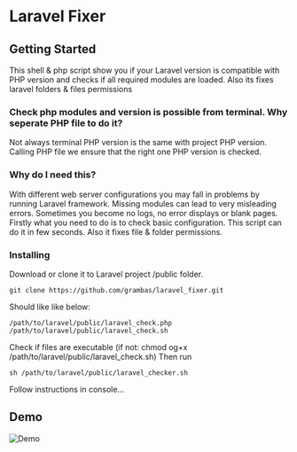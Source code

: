# Laravel Fixer

## Getting Started

This shell & php script show you if your Laravel version is compatible with PHP version and checks if all required modules are loaded.
Also its fixes laravel folders & files permissions

### Check php modules and version is possible from terminal. Why seperate PHP file to do it?

Not always terminal PHP version is the same with project PHP version. Calling PHP file we ensure that the right one PHP version is checked.

### Why do I need this?

With different web server configurations you may fall in problems by running Laravel framework. Missing modules can lead to very misleading errors. Sometimes you become no logs, no error displays or blank pages. Firstly what you need to do is to check basic configuration. This script can do it in few seconds. Also it fixes file & folder permissions.

### Installing

Download or clone it to Laravel project /public folder.

```
git clone https://github.com/grambas/laravel_fixer.git
```

Should like like below:
```
/path/to/laravel/public/laravel_check.php
/path/to/laravel/public/laravel_check.sh
```

Check if files are executable (if not: chmod og+x /path/to/laravel/public/laravel_check.sh)
Then run 
```
sh /path/to/laravel/public/laravel_checker.sh
```

Follow instructions in console...


## Demo
![Demo](https://github.com/grambas/laravel_fixer/blob/master/demo.png?raw=true)
